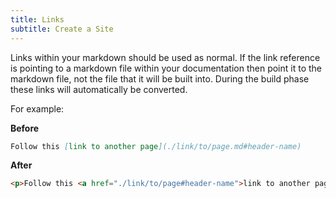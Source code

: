 ```yaml
---
title: Links
subtitle: Create a Site
---
```


Links within your markdown should be used as normal. If the link reference is pointing to a markdown file within your documentation then point it to the markdown file, not the file that it will be built into. During the build phase these links will automatically be converted. 

For example:

**Before**

```md
Follow this [link to another page](./link/to/page.md#header-name)
```

**After**

```html
<p>Follow this <a href="./link/to/page#header-name">link to another page</a></p>
```

